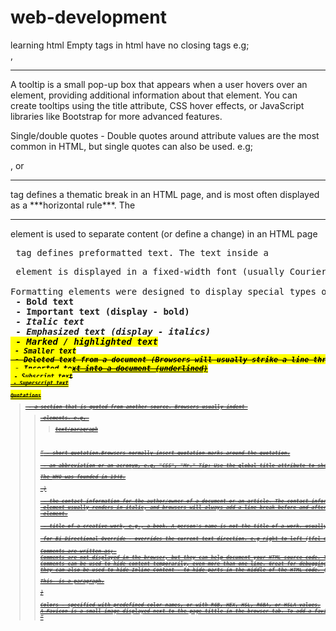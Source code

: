 # web-development
learning html
Empty tags in html have no closing tags e.g; <br>, <hr>
A tooltip is  a small pop-up box that appears when a user hovers over an element, providing additional information about that element. You can create tooltips using the title attribute, CSS hover effects, or JavaScript libraries like Bootstrap for more advanced features.

Single/double quotes - Double quotes around attribute values are the most common in HTML, but single quotes can also be used. e.g; <p title='John "ShotGun" Nelson'>, or <p title="John 'ShotGun' Nelson">

<hr> tag defines a thematic break in an HTML page, and is most often displayed as a ***horizontal rule***. The <hr> element is used to separate content (or define a change) in an HTML page

<pre> tag defines preformatted text. The text inside a <pre> element is displayed in a fixed-width font (usually Courier), and it preserves both spaces and line breaks.

Formatting elements were designed to display special types of text;
<b> - Bold text
<strong> - Important text (display - bold)
<i> - Italic text
<em> - Emphasized text (display - italics)
<mark> - Marked / highlighted text
<small> - Smaller text
<del> - Deleted text from a document (Browsers will usually strike a line through deleted text)
<ins> - Inserted text into a document (underlined)
<sub> - Subscript text
<sup> - Superscript text

Quotations
<blockquote> - a section that is quoted from another source. Browsers usually indent <blockquote> elements. e.g, <blockquote cite="link">text/paragraph</blockquote>

<q> - short quotation.Browsers normally insert quotation marks around the quotation.

<abbr> - an abbreviation or an acronym, e.g, "CSS", "Mr." Tip: Use the global title attribute to show the description for the abbreviation/acronym when you mouse over the element.( <p>The <abbr title="World Health Organization">WHO</abbr> was founded in 1948.</p> )

<address> - the contact information for the author/owner of a document or an article. The contact information can be an email address, URL, physical address, phone number, social media handle, etc. The text in the <address> element usually renders in italic, and browsers will always add a line break before and after the <address> element.

<cite> - title of a creative work, e.g., a book. A person's name is not the title of a work. usually renders in italic.

<bdo> for Bi-Directional Override - overrides the current text direction. e.g right to left (<bdo dir="rtl">This text will be written from right to left</bdo> )

Comments are written as; <!-- Write your comments here -->
Comments are not displayed in the browser, but they can help document your HTML source code. They can place notifications and reminders in your HTML code
Comments can be used to hide content temporarily, even more than one line. Great for debugging HTML, because you can comment out HTML lines of code, one at a time, to search for errors.
they can also be used to hide Inline Content - to hide parts in the middle of the HTML code. (<p>This <!-- great text --> is a paragraph.</p>)

Colors - specified with predefined color names, or with RGB, HEX, HSL, RGBA, or HSLA values.
A Favicon is a small image displayed next to the page tittle in the browser tab. To add a favicon to your website, either save your favicon image to the root directory of your webserver, or create a folder in the root directory called images, and save your favicon image in this folder. A common name for a favicon image is "favicon.ico". Next, add a <link> element to your "index.html" file, after the <title> element.

<title> is shown in the browser's toolbar. It provides a title for the page when it is added to favorites, and displays a title for the page in search engine-results (SEO)

A table in HTML consists of table cells inside rows and columns. Each table cell is defined by a <td></td> tag. (td refers to table data like images, texts, other tables, etc.). Everything between <td> and </td> is the content of a table cell.
tr stands for table row.
If you want your cells to be table header cells, use the <th> (table header) tag instead of the <td> tag. By default, the text in <th> elements are bold and centered, but you can change that with CSS.
<caption> - table caption
<colgroup>- a group of one or more columns in a table for formatting
<col> - column properties for each column within a <colgroup> element
<thead>	Groups the header content in a table
<tbody>	Groups the body content in a table
<tfoot>	Groups the footer content in a table
Table Borders are added using CSS border property on table, th, and td elements. border-collapse: collapse, prevents having double borders.
If you set a background color of each cell, and give the border a white color (the same as the document background), you get the impression of an invisible border. With the border-radius property, the borders get rounded corners. you can also Skip the border around the table by leaving out table from the css selector.
border-styles; dotted, dashed, solid, double, groove, ridge, inset, outset, none, hidden.

ordered lists <ol>, use the HTML "type" attribute to define the numbering type. e.g, type="A" for uppercase letters. you can also use "start="50" to start from a specific number. 
unordered lists <ul>, Use the HTML "list-style-type" attribute to define the numbering type. e.g, list-style-type:circle; (disc - for bullets by default, square,none).

inline elements do not start on a new line.e.g, a, img, button, span - used to mark up a part of a text or a part of a document, cite, code, textarea,..
block elements take full width available. e.g p, div, h1, table, address, article, aside,..

It's best to use relative file paths

The <meta> element is typically used to specify the character set, page description, keywords, author of the document, and viewport settings.

The metadata will not be displayed on the page, but is used by browsers (how to display content or reload page), by search engines (keywords), and other web services.

Examples
Define the character set used:

<meta charset="UTF-8">
Define keywords for search engines:

<meta name="keywords" content="HTML, CSS, JavaScript">Define a description of your web page:

<meta name="description" content="Free Web tutorials">
Define the author of a page:

<meta name="author" content="John Doe">
Refresh document every 30 seconds:

<meta http-equiv="refresh" content="30">
Setting the viewport to make your website look good on all devices:
<meta name="viewport" content="width=device-width, initial-scale=1.0">
Setting The Viewport
To create a responsive website, add the following <meta> tag to all your web pages:

Example
<meta name="viewport" content="width=device-width, initial-scale=1.0">

HTML Entities - Reserved characters in HTML must be replaced with entities:
< (less than) = &lt;
> (greater than) = &gt;
Entity names (&entity_name;) or entity numbers (&#entity_number;) can be used to display reserved HTML characters.
To display a less than sign (<) we must write: &lt; or &#60;

A non-breaking space is a space that will not break into a new line - (&nbsp;)

UTF-8 Characters 
The <meta charset="UTF-8"> element defines the character set. The characters A, B, and C, are displayed by the numbers 65, 66, and 67.
To let the browser understand that you are displaying a character, you must start the entity number with &# and end it with ; (semicolon).

A URL/web address follows the following syntax; scheme://prefix.domain:port/path/filename
scheme - defines the type of Internet service (most common is http or https)
prefix - defines a domain prefix (default for http is www)
domain - defines the Internet domain name (like w3schools.com)
port - defines the port number at the host (default for http is 80)
path - defines a path at the server (If omitted: the root directory of the site)
filename - defines the name of a document or resource

# input form attributes;
Formaction - specifies the URL of the file that will process the input when the form is submitted. It overrides the action attribute of the <form> element, and works with submit and image input types.
Formtarget - works with submit and image input types
Formnovalidate - specifies that an <input> element should not be validated when submitted
Formmethod - defines the HTTP method for sending form-data to the action URL. works with submit and image input types. The form-data can be sent as URL variables (method="get") or as an HTTP post transaction (method="post") 
formenctype - specifies how the form-data should be encoded when submitted (only for forms with method="post") . It overrides the enctype attribute of the <form> element  & works with submit and image input types.

the "get" method:
This method appends the form-data to the URL in name/value pairs
This method is useful for form submissions where a user want to bookmark the result
There is a limit to how much data you can place in a URL (varies between browsers), therefore, you cannot be sure that all of the form-data will be correctly transferred
Never use the "get" method to pass sensitive information! (password or other sensitive information will be visible in the browser's address bar)

the "post" method:
This method sends the form-data as an HTTP post transaction
Form submissions with the "post" method cannot be bookmarked
The "post" method is more robust and secure than "get", and "post" does not have size limitations
